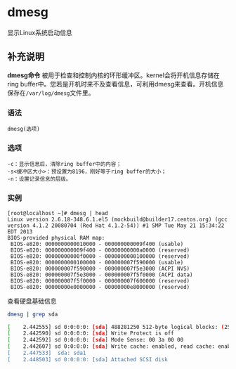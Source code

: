 dmesg
===

显示Linux系统启动信息

## 补充说明

**dmesg命令** 被用于检查和控制内核的环形缓冲区。kernel会将开机信息存储在ring buffer中。您若是开机时来不及查看信息，可利用dmesg来查看。开机信息保存在`/var/log/dmesg`文件里。

### 语法  

```
dmesg(选项)
```

### 选项  

```
-c：显示信息后，清除ring buffer中的内容；
-s<缓冲区大小>：预设置为8196，刚好等于ring buffer的大小；
-n：设置记录信息的层级。
```

### 实例  

```
[root@localhost ~]# dmesg | head
Linux version 2.6.18-348.6.1.el5 (mockbuild@builder17.centos.org) (gcc version 4.1.2 20080704 (Red Hat 4.1.2-54)) #1 SMP Tue May 21 15:34:22 EDT 2013
BIOS-provided physical RAM map:
 BIOS-e820: 0000000000010000 - 000000000009f400 (usable)
 BIOS-e820: 000000000009f400 - 00000000000a0000 (reserved)
 BIOS-e820: 00000000000f0000 - 0000000000100000 (reserved)
 BIOS-e820: 0000000000100000 - 000000007f590000 (usable)
 BIOS-e820: 000000007f590000 - 000000007f5e3000 (ACPI NVS)
 BIOS-e820: 000000007f5e3000 - 000000007f5f0000 (ACPI data)
 BIOS-e820: 000000007f5f0000 - 000000007f600000 (reserved)
 BIOS-e820: 00000000e0000000 - 00000000e8000000 (reserved)
```

查看硬盘基础信息

```bash 
dmesg | grep sda

[    2.442555] sd 0:0:0:0: [sda] 488281250 512-byte logical blocks: (250 GB/232 GiB)
[    2.442590] sd 0:0:0:0: [sda] Write Protect is off
[    2.442592] sd 0:0:0:0: [sda] Mode Sense: 00 3a 00 00
[    2.442607] sd 0:0:0:0: [sda] Write cache: enabled, read cache: enabled, doesn't support DPO or FUA
[    2.447533]  sda: sda1
[    2.448503] sd 0:0:0:0: [sda] Attached SCSI disk
```

<!-- Linux命令行搜索引擎：https://jaywcjlove.github.io/linux-command/ -->
